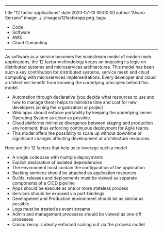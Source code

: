 ---
title:"12 factor applications"
date:2020-07-13 09:00:00
author:"Alvaro Serrano"
image:../../images/12factorapp.png.
tags:
  - Code
  - Software
  - AWS
  - Cloud Computing
___

As software as a service becomes the mainstream model of modern web applications, the 12 factor methodology keeps on imposing its logic on distributed systems and microservices architectures. This model has been such a key contribution for distributed systems, service mesh and cloud computing with microservices implementations. Every developer and cloud architect will benefit from knowing the underlying principles behind this model.

* Automation through declarative (you decide what resources to use and how to manage them) helps to minimize time and cost for new developers joining the organization or project
* Web apps should enforce portability by keeping the underlying server Operating System as clean as possible
* Cloud platforms minimize divergence between staging and production environment, thus enforcing continuous deployment for Agile teams.
* This model offers the possibility to scale up without downtime or significant changes affecting development or architecture resources.

Here are the 12 factors that help us to leverage such a model
* A single codebase with multiple deployments
* Explicit declaration of isolated dependencies
* The environment must contain the configuration of the application
* Backing services should be attached as application resources
* Builds, releases and deployments must be viewed as separate components of a CICD pipeline
* Apps should be execute as one or more stateless process
* Services should be exposed via port-bindings
* Development and Production environment should be as similar as possible
* Logs must be treated as event streams
* Admin and management processes should be viewed as one-off processes
* Concurrency is ideally enforced scaling out via the process model
